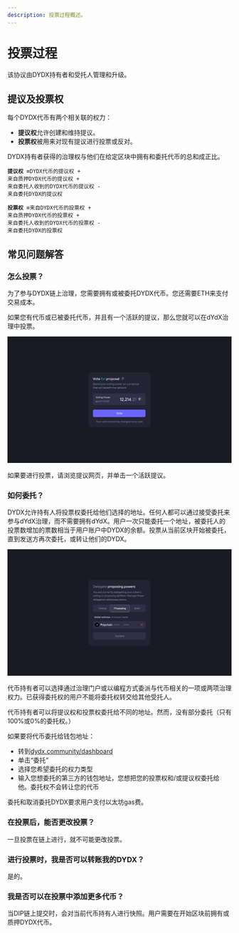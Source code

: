 ```yaml
---
description: 投票过程概述。
---
```


# 投票过程

该协议由DYDX持有者和受托人管理和升级。

## **提议及投票权**

每个DYDX代币有两个相关联的权力：

* **提议权**允许创建和维持提议。
* **投票权**被用来对现有提议进行投票或反对。

DYDX持有者获得的治理权与他们在给定区块中拥有和委托代币的总和成正比。

**`提议权 =`**`DYDX代币的提议权 + `\
`来自质押DYDX代币的提议权 + `\
`来自委托人收到的DYDX代币的提议权 - `\
`来自委托DYDX的提议权`

**`投票权 =`**`来自DYDX代币的投票权 + `\
`来自质押DYDX代币的投票权 + `\
`来自委托人收到的DYDX代币的投票权 - `\
`来自委托DYDX的投票权`

## 常见问题解答

### 怎么投票？

为了参与DYDX链上治理，您需要拥有或被委托DYDX代币。您还需要ETH来支付交易成本。

如果您有代币或已被委托代币，并且有一个活跃的提议，那么您就可以在dYdX治理中投票。

![Cast votes using your voting power](<../.gitbook/assets/image (87).png>)

如果要进行投票，请浏览提议网页，并单击一个活跃提议。

### **如何委托？**

DYDX允许持有人将投票权委托给他们选择的地址。任何人都可以通过接受委托来参与dYdX治理，而不需要拥有dYdX。用户一次只能委托一个地址，被委托人的投票数增加的票数相当于用户账户中DYDX的余额。投票从当前区块开始被委托，直到发送方再次委托，或转让他们的DYDX。

![Delegate away your voting & proposing powers](<../.gitbook/assets/image (86).png>)

代币持有者可以选择通过治理门户或以编程方式委派与代币相关的一项或两项治理权力。已获得委托权的用户不能将委托权转交给其他受托人。

代币持有者可以将提议权和投票权委托给不同的地址。然而，没有部分委托（只有100%或0%的委托权。）

如果要将代币委托给钱包地址：

* 转到[dydx.community/dashboard](https://dydx.community/dashboard)
* 单击“委托”
* 选择您希望委托的权力类型
* 输入您想委托的第三方的钱包地址，您想把您的投票权和/或提议权委托给他。委托权不会转让您的代币

委托和取消委托DYDX要求用户支付以太坊gas费。

### 在投票后，能否更改投票？

一旦投票在链上进行，就不可能更改投票。

### 进行投票时，我是否可以转账我的DYDX？

是的。

### 我是否可以在投票中添加更多代币？

当DIP链上提交时，会对当前代币持有人进行快照。用户需要在开始区块前拥有或质押DYDX代币。
